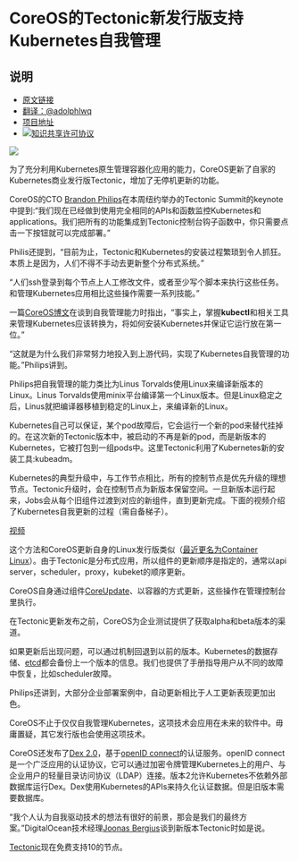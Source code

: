 # CoreOS的Tectonic新发行版支持Kubernetes自我管理

## 说明
- [原文链接](http://thenewstack.io/coreos-offers-self-hosting-kubernetes-new-tectonic-release/)
- [翻译：@adolphlwq](https://github.com/adolphlwq)
- [项目地址](https://github.com/adolphlwq/translate)
- <a rel="license" href="http://creativecommons.org/licenses/by-nc/4.0/"><img alt="知识共享许可协议" style="border-width:0" src="https://i.creativecommons.org/l/by-nc/4.0/80x15.png" /></a>

![](https://cdn.thenewstack.io/media/2016/12/2544ad27-philips.jpg)

为了充分利用Kubernetes原生管理容器化应用的能力，CoreOS更新了自家的Kubernetes商业发行版Tectonic，增加了无停机更新的功能。

CoreOS的CTO [Brandon Philips](https://twitter.com/BrandonPhilips)在本周纽约举办的Tectonic Summit的keynote中提到:“我们现在已经做到使用完全相同的APIs和函数监控Kubernetes和applications。我们把所有的功能集成到Tectonic控制台钩子函数中，你只需要点击一下按钮就可以完成部署。”

Philis还提到，“目前为止，Tectonic和Kubernetes的安装过程繁琐到令人抓狂。本质上是因为，人们不得不手动去更新整个分布式系统。”

“人们ssh登录到每个节点上人工修改文件，或者至少写个脚本来执行这些任务。和管理Kubernetes应用相比这些操作需要一系列技能。”

一篇[CoreOS博文](https://coreos.com/blog/rkt-and-kubernetes.html)在谈到自我管理能力时指出，“事实上，掌握**kubectl**和相关工具来管理Kubernetes应该转换为，将如何安装Kubernetes并保证它运行放在第一位。”

“这就是为什么我们非常努力地投入到上游代码，实现了Kubernetes自我管理的功能。”Philips讲到。

Philips把自我管理的能力类比为Linus Torvalds使用Linux来编译新版本的Linux。Linus Torvalds使用minix平台编译第一个Linux版本。但是Linux稳定之后，Linus就把编译器移植到稳定的Linux上，来编译新的Linux。

Kubernetes自己可以保证，某个pod故障后，它会运行一个新的pod来替代挂掉的。在这次新的Tectonic版本中，被启动的不再是新的pod，而是新版本的Kubernetes，它被打包到一组pods中。这里Tectonic利用了Kubernetes新的安装工具:kubeadm。

Kubernetes的典型升级中，与工作节点相比，所有的控制节点是优先升级的理想节点。Tectonic升级时，会在控制节点为新版本保留空间。一旦新版本运行起来，Jobs会从每个旧组件过渡到对应的新组件，直到更新完成。下面的视频介绍了Kubernetes自我更新的过程（需自备梯子）。

[视频](https://www.youtube.com/watch?v=tXyV3IQ8-0k)

这个方法和CoreOS更新自身的Linux发行版类似（[最近更名为Container Linux](http://thenewstack.io/self-driving-infrastructure-makes-internet-secure/)）。由于Tectonic是分布式应用，所以组件的更新顺序是指定的，通常以api server，scheduler，proxy，kubeket的顺序更新。

CoreOS自身通过组件[CoreUpdate](https://coreos.com/products/coreupdate/)、以容器的方式更新，这些操作在管理控制台里执行。

在Tectonic更新发布之前，CoreOS为企业测试提供了获取alpha和beta版本的渠道。

如果更新后出现问题，可以通过机制回退到以前的版本。Kubernetes的数据存储、[etcd](http://www.thenewstack.io/tag/etcd)都会备份上一个版本的信息。我们也提供了手册指导用户从不同的故障中恢复，比如scheduler故障。

Philips还讲到，大部分企业部署案例中，自动更新相比于人工更新表现更加出色。

CoreOS不止于仅仅自我管理Kubernetes，这项技术会应用在未来的软件中。毋庸置疑，其它发行版也会使用这项技术。

CoreOS还发布了[Dex 2.0](https://github.com/coreos/dex)，基于[openID connect](http://openid.net/connect/)的认证服务。openID connect是一个广泛应用的认证协议，它可以通过加密令牌管理Kubernetes上的用户、与企业用户的轻量目录访问协议（LDAP）连接。版本2允许Kubernetes不依赖外部数据库运行Dex。Dex使用Kubernetes的APIs来持久化认证数据。但是旧版本需要数据库。

“我个人认为自我驱动技术的想法有很好的前景，那会是我们的最终方案。”DigitalOcean技术经理[Joonas Bergius](https://twitter.com/joonas)谈到新版本Tectonic时如是说。

[Tectonic](https://tectonic.com/?_ga=1.162053372.1955225110.1481644180)现在免费支持10的节点。
